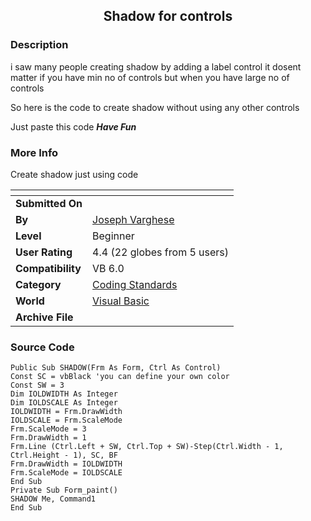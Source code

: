 ﻿<div align="center">

## Shadow for controls


</div>

### Description

i saw many people creating shadow by adding a label control it dosent matter if you have min no of controls but when you have large no of controls

So here is the code to create shadow without using any other controls

Just paste this code ***Have Fun***
 
### More Info
 
Create shadow just using code


<span>             |<span>
---                |---
**Submitted On**   |
**By**             |[Joseph Varghese](https://github.com/Planet-Source-Code/PSCIndex/blob/master/ByAuthor/joseph-varghese.md)
**Level**          |Beginner
**User Rating**    |4.4 (22 globes from 5 users)
**Compatibility**  |VB 6\.0
**Category**       |[Coding Standards](https://github.com/Planet-Source-Code/PSCIndex/blob/master/ByCategory/coding-standards__1-43.md)
**World**          |[Visual Basic](https://github.com/Planet-Source-Code/PSCIndex/blob/master/ByWorld/visual-basic.md)
**Archive File**   |[](https://github.com/Planet-Source-Code/joseph-varghese-shadow-for-controls__1-39921/archive/master.zip)





### Source Code

```
Public Sub SHADOW(Frm As Form, Ctrl As Control)
Const SC = vbBlack 'you can define your own color
Const SW = 3
Dim IOLDWIDTH As Integer
Dim IOLDSCALE As Integer
IOLDWIDTH = Frm.DrawWidth
IOLDSCALE = Frm.ScaleMode
Frm.ScaleMode = 3
Frm.DrawWidth = 1
Frm.Line (Ctrl.Left + SW, Ctrl.Top + SW)-Step(Ctrl.Width - 1, Ctrl.Height - 1), SC, BF
Frm.DrawWidth = IOLDWIDTH
Frm.ScaleMode = IOLDSCALE
End Sub
Private Sub Form_paint()
SHADOW Me, Command1
End Sub
```

